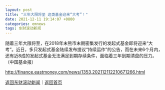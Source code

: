 ```yaml
---
layout: post
title: "三年大限将至 这类基金迎来“大考”！"
date: 2021-12-11 19:14:07 +0800
categories: emnews
tags: 东财滚动新闻
---
```


随着三年大限将至，在2018年末熊市末期密集发行的发起式基金即将迎来“大考”。近日，多只发起式基金陆续发布提议“持续运作”的公告，而在未来6个月内，还有近8成的发起式基金无法满足到期存续条件，面临着三年到期清盘的压力。（中国基金报）

<http://finance.eastmoney.com/news/1353,202112112210671266.html>

[返回东财滚动新闻](//finews.withounder.com/emnews/)｜[返回首页](//finews.withounder.com/)
